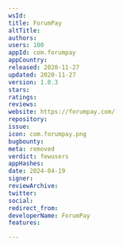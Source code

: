 ```yaml
---
wsId: 
title: ForumPay
altTitle: 
authors: 
users: 100
appId: com.forumpay
appCountry: 
released: 2020-11-27
updated: 2020-11-27
version: 1.0.3
stars: 
ratings: 
reviews: 
website: https://forumpay.com/
repository: 
issue: 
icon: com.forumpay.png
bugbounty: 
meta: removed
verdict: fewusers
appHashes: 
date: 2024-04-19
signer: 
reviewArchive: 
twitter: 
social: 
redirect_from: 
developerName: ForumPay
features: 

---
```


